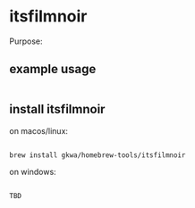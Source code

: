 # itsfilmnoir

Purpose:


## example usage

```bash


```

## install itsfilmnoir


on macos/linux:
```bash

brew install gkwa/homebrew-tools/itsfilmnoir

```


on windows:

```powershell

TBD

```
